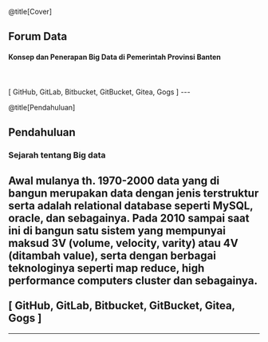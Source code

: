 @title[Cover]

## Forum Data<span class="gold"></span>

#### Konsep dan Penerapan Big Data di Pemerintah Provinsi Banten
<br>
<br>
<span class="byline">[ GitHub, GitLab, Bitbucket, GitBucket, Gitea, Gogs ]</span>
---
<!-- .slide image="assets/md/assets/bg-kp3b-iloveimg-compressed.png" data-background-size="100% 100%" -->

@title[Pendahuluan]

## Pendahuluan
### Sejarah tentang Big data #
Awal mulanya th. 1970-2000 data yang di bangun merupakan data dengan jenis terstruktur serta adalah relational database seperti MySQL, oracle, dan sebagainya. Pada 2010 sampai saat ini di bangun satu sistem yang mempunyai maksud 3V (volume, velocity, varity) atau 4V (ditambah value), serta dengan berbagai teknologinya seperti map reduce, high performance computers cluster dan sebagainya.
<br>
<br>
<span class="byline">[ GitHub, GitLab, Bitbucket, GitBucket, Gitea, Gogs ]</span>
---
<!-- .slide: image="assets/md/assets/bg-kp3b-iloveimg-compressed.png" data-background-size="100% 100%" -->

---
<!-- .slide: image="assets/md/assets/bg-kp3b-iloveimg-compressed.png" data-background-size="100% 100%" -->


